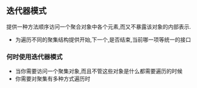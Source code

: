 ## 迭代器模式
提供一种方法顺序访问一个聚合对象中各个元素,而又不暴露该对象的内部表示.

- 为遍历不同的聚集结构提供开始,下一个,是否结束,当前哪一项等统一的接口


### 何时使用迭代器模式
- 当你需要访问一个聚集对象,而且不管这些对象是什么都需要遍历的时候
- 你需要对聚集有多种方式遍历时




